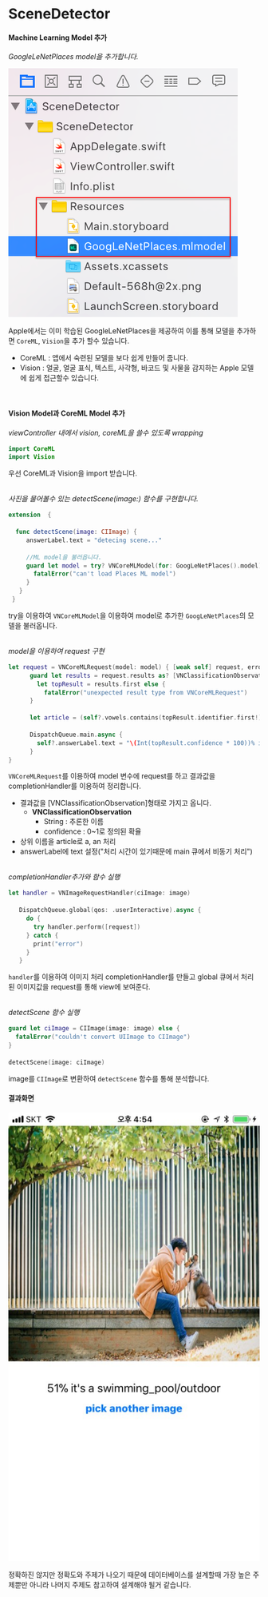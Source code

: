 # SceneDetector

####  Machine Learning Model 추가
*GoogleLeNetPlaces model을 추가합니다.*

![machine learning model](./images/coreMLModel.png)

Apple에서는 이미 학습된 GoogleLeNetPlaces을 제공하여 이를 통해 모델을 추가하면 ```CoreML```, ```Vision```을 추가 할수 있습니다.

- CoreML : 앱에서 숙련된 모델을 보다 쉽게 만들어 줍니다.
- Vision : 얼굴, 얼굴 표식, 텍스트, 사각형, 바코드 및 사물을 감지하는 Apple 모델에 쉽게 접근할수 있습니다.
<br>

#### Vision Model과 CoreML Model 추가
*viewController 내에서 vision, coreML을 쓸수 있도록 wrapping*

```swift
import CoreML
import Vision
```

우선 CoreML과 Vision을 import 받습니다.
<br><br>

*사진을 물어볼수 있는 detectScene(image:) 함수를 구현합니다.*

```swift
extension  {

  func detectScene(image: CIImage) {
     answerLabel.text = "detecing scene..."

     //ML model을 불러옵니다.
     guard let model = try? VNCoreMLModel(for: GoogLeNetPlaces().model) else {
       fatalError("can't load Places ML model")
     }
   }
 }
```

try을 이용하여 ```VNCoreMLModel```을 이용하여 model로 추가한 ```GoogLeNetPlaces```의 모델을 불러옵니다.
<br><br>

*model을 이용하여 request 구현*

```swift
let request = VNCoreMLRequest(model: model) { [weak self] request, error in
      guard let results = request.results as? [VNClassificationObservation],
        let topResult = results.first else {
          fatalError("unexpected result type from VNCoreMLRequest")
      }

      let article = (self?.vowels.contains(topResult.identifier.first!))! ? "an" : "a"

      DispatchQueue.main.async {
        self?.answerLabel.text = "\(Int(topResult.confidence * 100))% it's \(article) \(topResult.identifier)"
      }
}
```

```VNCoreMLRequest```를 이용하여 model 변수에 request를 하고 결과값을 completionHandler를 이용하여 정리합니다.

- 결과값을 [VNClassificationObservation]형태로 가지고 옵니다.
  - **VNClassificationObservation**
    - String : 추론한 이름
    - confidence : 0~1로 정의된 확율
- 상위 이름을 article로 a, an 처리
- answerLabel에 text 설정("처리 시간이 있기때문에 main 큐에서 비동기 처리")
<br><br>

*completionHandler추가와 함수 실행*

```swift
let handler = VNImageRequestHandler(ciImage: image)

   DispatchQueue.global(qos: .userInteractive).async {
     do {
       try handler.perform([request])
     } catch {
       print("error")
     }
   }
```
```handler```를 이용하여 이미지 처리 completionHandler를 만들고 global 큐에서 처리된 이미지값을 request를 통해 view에 보여준다.
<br><br>

*detectScene 함수 실행*

```swift
guard let ciImage = CIImage(image: image) else {
  fatalError("couldn't convert UIImage to CIImage")
}

detectScene(image: ciImage)
```

image를 ```CIImage```로 변환하여 ```detectScene``` 함수를 통해 분석합니다.


#### 결과화면

![결과화면](./images/result.jpeg)

정확하진 않지만 정확도와 주제가 나오기 때문에 데이터베이스를 설계할때 가장 높은 주제뿐만 아니라 나머지 주제도 참고하여 설계해야 될거 같습니다.
